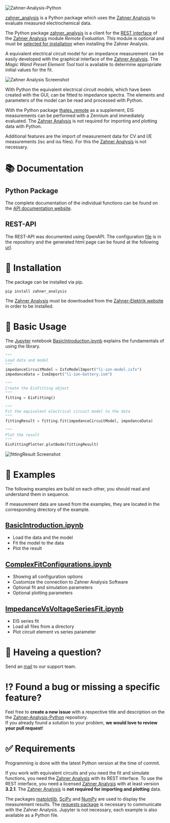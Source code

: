 ![Zahner-Analysis-Python](https://doc.zahner.de/github_resources/zahner_analysis.png)

[zahner_analysis](zahner_analysis) is a Python package which uses the [Zahner Analysis](https://zahner.de/products-details/software/Zahner-Analysis) to evaluate measured electrochemical data.

The Python package [zahner_analysis](zahner_analysis) is a client for the [REST interface](https://en.wikipedia.org/wiki/Representational_state_transfer) of the [Zahner Analysis](https://zahner.de/products-details/software/Zahner-Analysis) module *Remote Evaluation*. This module is optional and must be [selected for installation](https://doc.zahner.de/zahner_analysis/analysis_connection.html#basic-informations) when installing the Zahner Analysis.

A equivalent electrical circuit model for an impedance measurement can be easily developed with the graphical interface of the [Zahner Analysis](https://zahner.de/products-details/software/Zahner-Analysis). The *Magic Wand Preset Element Tool* tool is available to determine appropriate initial values for the fit.

![Zahner Analysis Screenshot](https://doc.zahner.de/github_resources/AnalysisScreenshot.png)

With Python the equivalent electrical circuit models, which have been created with the GUI, can be fitted to impedance spectra.
The elements and parameters of the model can be read and processed with Python.

With the Python package [thales_remote](https://github.com/Zahner-elektrik/Thales-Remote-Python) as a supplement, EIS measurements can be performed with a Zennium and immediately evaluated. The [Zahner Analysis](https://zahner.de/products-details/software/Zahner-Analysis) is not required for importing and plotting data with Python.

Additional features are the import of measurement data for CV and I/E measurements (isc and iss files). For this the [Zahner Analysis](https://zahner.de/products-details/software/Zahner-Analysis) is not necessary.

# 📚 Documentation

## Python Package

The complete documentation of the individual functions can be found on the [API documentation website](https://doc.zahner.de/zahner_analysis/).

## REST-API

The REST-API was documented using OpenAPI. The configuration [file](openapi.yaml) is in the repository and the generated html page can be found at the following [url](https://doc.zahner.de/zahner_analysis/analysis_remote.html).

# 🔧 Installation

The package can be installed via pip.

```text
pip install zahner_analysis
```

The [Zahner Analysis](https://zahner.de/products-details/software/Zahner-Analysis) must be downloaded from the [Zahner-Elektrik website](https://zahner.de/products-details/software/Zahner-Analysis) in order to be installed.

# 🔨 Basic Usage

The [Jupyter](https://jupyter.org/) notebook [BasicIntroduction.ipynb](Examples/BasicIntroduction/BasicIntroduction.ipynb) explains the fundamentals of using the library.

```python
"""
Load data and model
"""
impedanceCircuitModel = IsfxModelImport("li-ion-model.isfx")
impedanceData = IsmImport("li-ion-battery.ism")

"""
Create the EisFitting object
"""
fitting = EisFitting()

"""
Fit the equivalent electrical circuit model to the data
"""
fittingResult = fitting.fit(impedanceCircuitModel, impedanceData)

"""
Plot the result
"""
EisFittingPlotter.plotBode(fittingResult)
```

![fittingResult Screenshot](https://doc.zahner.de/github_resources/bode_fitted.png)

# 📖 Examples

The following examples are build on each other, you should read and understand them in sequence.

If measurement data are saved from the examples, they are located in the corresponding directory of the example.

## [BasicIntroduction.ipynb](https://github.com/Zahner-elektrik/Zahner-Analysis-Python/blob/main/Examples/BasicIntroduction/BasicIntroduction.ipynb)

* Load the data and the model
* Fit the model to the data
* Plot the result

## [ComplexFitConfigurations.ipynb](https://github.com/Zahner-elektrik/Zahner-Analysis-Python/blob/main/Examples/ComplexFitConfigurations/ComplexFitConfigurations.ipynb)

* Showing all configuration options
* Customize the connection to Zahner Analysis Software
* Optional fit and simulation parameters
* Optional plotting parameters

## [ImpedanceVsVoltageSeriesFit.ipynb](https://github.com/Zahner-elektrik/Zahner-Analysis-Python/blob/main/Examples/ImpedanceVsVoltageSeriesFit/ImpedanceVsVoltageSeriesFit.ipynb)

* EIS series fit
* Load all files from a directory
* Plot circuit element vs series parameter

# 📧 Haveing a question?

Send an [mail](mailto:support@zahner.de?subject=Zahner-Analysis-Python%20Question&body=Your%20Message) to our support team.

# ⁉️ Found a bug or missing a specific feature?

Feel free to **create a new issue** with a respective title and description on the the [Zahner-Analysis-Python](https://github.com/Zahner-elektrik/Zahner-Analysis-Python/issues) repository.  
If you already found a solution to your problem, **we would love to review your pull request**!

# ✅ Requirements

Programming is done with the latest Python version at the time of commit.

If you work with equivalent circuits and you need the fit and simulate functions, you need the [Zahner Analysis](https://zahner.de/products-details/software/Zahner-Analysis) with its REST interface. To use the REST interface, you need a licensed [Zahner Analysis](https://zahner.de/products-details/software/Zahner-Analysis) with at least version **3.2.1**. The [Zahner Analysis](https://zahner.de/products-details/software/Zahner-Analysis) is **not required for importing and plotting** data.

The packages [matplotlib](https://matplotlib.org/), [SciPy](https://scipy.org/) and [NumPy](https://numpy.org/) are used to display the measurement results. The [requests package](https://pypi.org/project/requests/) is necessary to communicate with the Zahner Analysis. Jupyter is not necessary, each example is also available as a Python file.
